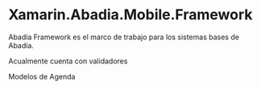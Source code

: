 # Xamarin.Abadia.Mobile.Framework

Abadia Framework es el marco de trabajo para los sistemas bases de Abadia.

Acualmente cuenta con validadores 

Modelos de Agenda
